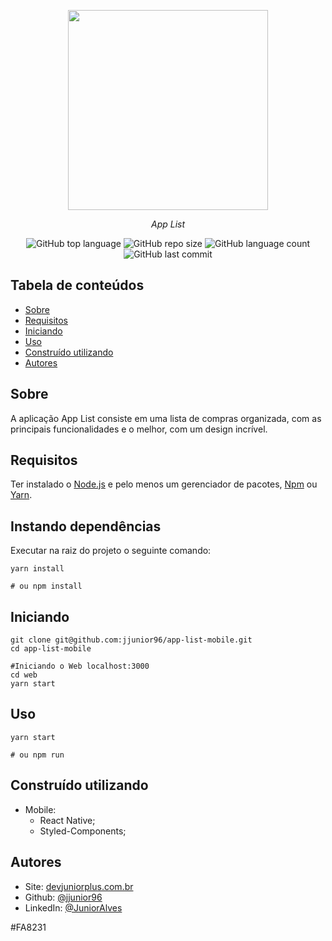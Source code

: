 <p align="center">
<img src="https://user-images.githubusercontent.com/30422190/98291703-53fd7700-1f8a-11eb-99d2-84b0ac834596.png" width="320px"/>
<p align="center"><i>App List</i></p>
</p>
<p align="center">
<img alt="GitHub top language" src="https://img.shields.io/github/languages/top/jjunior96/app-list-mobile?color=%23FA8231">
<img alt="GitHub repo size" src="https://img.shields.io/github/repo-size/jjunior96/app-list-mobile?color=%23FA8231&logoColor=%23FFD666" />
<img alt="GitHub language count" src="https://img.shields.io/github/languages/count/jjunior96/app-list-mobile?color=%23FA8231">

<img alt="GitHub last commit" src="https://img.shields.io/github/last-commit/jjunior96/app-list-mobile?color=%23FA8231">
</p>

## Tabela de conteúdos

- [Sobre](#about)
- [Requisitos](#requisitos)
- [Iniciando](#iniciando)
- [Uso](#usage)
- [Construído utilizando](#built_using)
- [Autores](#autores)

## Sobre <a name = "sobre" ></a>

A aplicação App List consiste em uma lista de compras organizada, com as principais funcionalidades e o melhor, com um design incrível.

## Requisitos <a name = "requisitos" ></a>

Ter instalado o [Node.js](https://nodejs.org/en/) e pelo menos um gerenciador de pacotes, [Npm](https://www.npmjs.com/) ou [Yarn](https://yarnpkg.com/).

## Instando dependências

Executar na raiz do projeto o seguinte comando:

```shell
yarn install

# ou npm install
```

## Iniciando <a name = "iniciando"></a>

```shell
git clone git@github.com:jjunior96/app-list-mobile.git
cd app-list-mobile

#Iniciando o Web localhost:3000
cd web
yarn start
```

## Uso

```shell
yarn start

# ou npm run
```

## Construído utilizando <a name = "built_using"></a>

- Mobile:
  - React Native;
  - Styled-Components;

## Autores <a name = "autores"></a>

- Site: [devjuniorplus.com.br](https://devjuniorplus.com.br/)
- Github: [@jjunior96](https://github.com/jjunior96)
- LinkedIn: [@JuniorAlves](https://www.linkedin.com/in/junior-alves-b66a10127)

#FA8231
